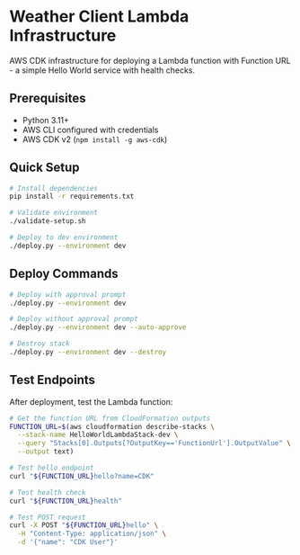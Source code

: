 # Weather Client Lambda Infrastructure

AWS CDK infrastructure for deploying a Lambda function with Function URL - a simple Hello World service with health checks.

## Prerequisites

- Python 3.11+
- AWS CLI configured with credentials
- AWS CDK v2 (`npm install -g aws-cdk`)

## Quick Setup

```bash
# Install dependencies
pip install -r requirements.txt

# Validate environment
./validate-setup.sh

# Deploy to dev environment
./deploy.py --environment dev
```

## Deploy Commands

```bash
# Deploy with approval prompt
./deploy.py --environment dev

# Deploy without approval prompt
./deploy.py --environment dev --auto-approve

# Destroy stack
./deploy.py --environment dev --destroy
```

## Test Endpoints

After deployment, test the Lambda function:

```bash
# Get the function URL from CloudFormation outputs
FUNCTION_URL=$(aws cloudformation describe-stacks \
  --stack-name HelloWorldLambdaStack-dev \
  --query "Stacks[0].Outputs[?OutputKey=='FunctionUrl'].OutputValue" \
  --output text)

# Test hello endpoint
curl "${FUNCTION_URL}hello?name=CDK"

# Test health check
curl "${FUNCTION_URL}health"

# Test POST request
curl -X POST "${FUNCTION_URL}hello" \
  -H "Content-Type: application/json" \
  -d '{"name": "CDK User"}'
```